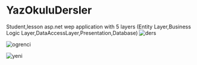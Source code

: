 # YazOkuluDersler
Student,lesson asp.net wep application with 5 layers (Entity Layer,Business Logic Layer,DataAccessLayer,Presentation,Database)
![ders](https://user-images.githubusercontent.com/65205036/110820678-5f4a1180-82a0-11eb-9205-5dcff86bc337.PNG)


![ogrenci](https://user-images.githubusercontent.com/65205036/110821270-f44d0a80-82a0-11eb-9438-5bcc0d32a9d5.PNG)


![yeni](https://user-images.githubusercontent.com/65205036/110821358-0c248e80-82a1-11eb-8e28-60048dbd602c.PNG)

